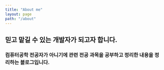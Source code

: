 ```yaml
---
title: "About me"
layout: page
path: "/about"
---
```

## 믿고 맡길 수 있는 개발자가 되고자 합니다. 
### 컴퓨터공학 전공자가 아니기에 관련 전공 과목을 공부하고 정리한 내용을 정리하는 블로그입니다.